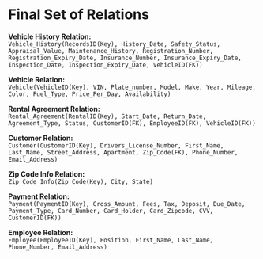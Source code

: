 # Final Set of Relations

**Vehicle History Relation:**  
`Vehicle_History(RecordsID(Key), History_Date, Safety_Status, Appraisal_Value, Maintenance_History, Registration_Number, Registration_Expiry_Date, Insurance_Number, Insurance_Expiry_Date, Inspection_Date, Inspection_Expiry_Date, VehicleID(FK))`

**Vehicle Relation:**  
`Vehicle(VehicleID(Key), VIN, Plate_number, Model, Make, Year, Mileage, Color, Fuel_Type, Price_Per_Day, Availability)`

**Rental Agreement Relation:**  
`Rental_Agreement(RentalID(Key), Start_Date, Return_Date, Agreement_Type, Status, CustomerID(FK), EmployeeID(FK), VehicleID(FK))`

**Customer Relation:**  
`Customer(CustomerID(Key), Drivers_License_Number, First_Name, Last_Name, Street_Address, Apartment, Zip_Code(FK), Phone_Number, Email_Address)`

**Zip Code Info Relation:**  
`Zip_Code_Info(Zip_Code(Key), City, State)`

**Payment Relation:**  
`Payment(PaymentID(Key), Gross_Amount, Fees, Tax, Deposit, Due_Date, Payment_Type, Card_Number, Card_Holder, Card_Zipcode, CVV, CustomerID(FK))`

**Employee Relation:**  
`Employee(EmployeeID(Key), Position, First_Name, Last_Name, Phone_Number, Email_Address)`
